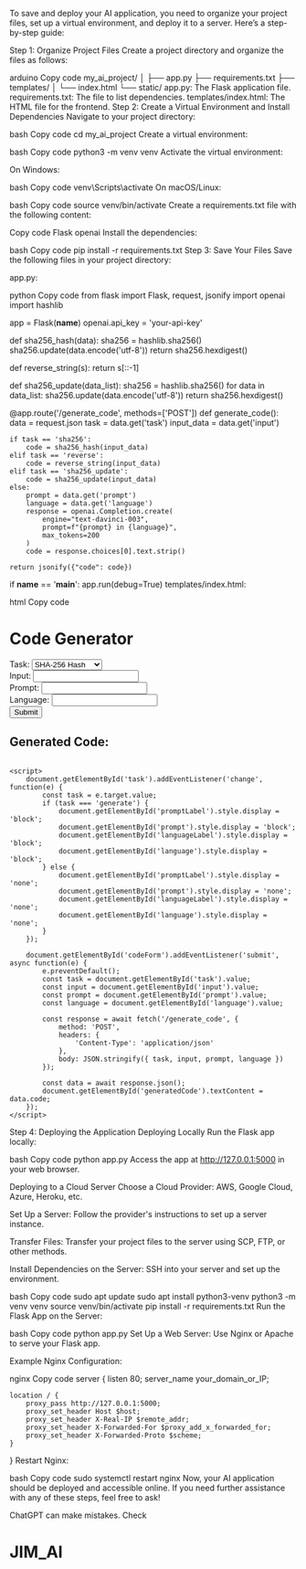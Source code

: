 To save and deploy your AI application, you need to organize your project files, set up a virtual environment, and deploy it to a server. Here’s a step-by-step guide:

Step 1: Organize Project Files
Create a project directory and organize the files as follows:

arduino
Copy code
my_ai_project/
│
├── app.py
├── requirements.txt
├── templates/
│   └── index.html
└── static/
app.py: The Flask application file.
requirements.txt: The file to list dependencies.
templates/index.html: The HTML file for the frontend.
Step 2: Create a Virtual Environment and Install Dependencies
Navigate to your project directory:

bash
Copy code
cd my_ai_project
Create a virtual environment:

bash
Copy code
python3 -m venv venv
Activate the virtual environment:

On Windows:

bash
Copy code
venv\Scripts\activate
On macOS/Linux:

bash
Copy code
source venv/bin/activate
Create a requirements.txt file with the following content:

Copy code
Flask
openai
Install the dependencies:

bash
Copy code
pip install -r requirements.txt
Step 3: Save Your Files
Save the following files in your project directory:

app.py:

python
Copy code
from flask import Flask, request, jsonify
import openai
import hashlib

app = Flask(__name__)
openai.api_key = 'your-api-key'

def sha256_hash(data):
    sha256 = hashlib.sha256()
    sha256.update(data.encode('utf-8'))
    return sha256.hexdigest()

def reverse_string(s):
    return s[::-1]

def sha256_update(data_list):
    sha256 = hashlib.sha256()
    for data in data_list:
        sha256.update(data.encode('utf-8'))
    return sha256.hexdigest()

@app.route('/generate_code', methods=['POST'])
def generate_code():
    data = request.json
    task = data.get('task')
    input_data = data.get('input')

    if task == 'sha256':
        code = sha256_hash(input_data)
    elif task == 'reverse':
        code = reverse_string(input_data)
    elif task == 'sha256_update':
        code = sha256_update(input_data)
    else:
        prompt = data.get('prompt')
        language = data.get('language')
        response = openai.Completion.create(
            engine="text-davinci-003",
            prompt=f"{prompt} in {language}",
            max_tokens=200
        )
        code = response.choices[0].text.strip()

    return jsonify({"code": code})

if __name__ == '__main__':
    app.run(debug=True)
templates/index.html:

html
Copy code
<!DOCTYPE html>
<html lang="en">
<head>
    <meta charset="UTF-8">
    <title>Code Generator</title>
</head>
<body>
    <h1>Code Generator</h1>
    <form id="codeForm">
        <label for="task">Task:</label>
        <select id="task" name="task" required>
            <option value="sha256">SHA-256 Hash</option>
            <option value="reverse">Reverse String</option>
            <option value="sha256_update">SHA-256 Update</option>
            <option value="generate">Generate Code</option>
        </select><br>
        <label for="input">Input:</label>
        <input type="text" id="input" name="input" required><br>
        <label for="prompt" id="promptLabel">Prompt:</label>
        <input type="text" id="prompt" name="prompt"><br>
        <label for="language" id="languageLabel">Language:</label>
        <input type="text" id="language" name="language"><br>
        <button type="submit">Submit</button>
    </form>
    <h2>Generated Code:</h2>
    <pre id="generatedCode"></pre>

    <script>
        document.getElementById('task').addEventListener('change', function(e) {
            const task = e.target.value;
            if (task === 'generate') {
                document.getElementById('promptLabel').style.display = 'block';
                document.getElementById('prompt').style.display = 'block';
                document.getElementById('languageLabel').style.display = 'block';
                document.getElementById('language').style.display = 'block';
            } else {
                document.getElementById('promptLabel').style.display = 'none';
                document.getElementById('prompt').style.display = 'none';
                document.getElementById('languageLabel').style.display = 'none';
                document.getElementById('language').style.display = 'none';
            }
        });

        document.getElementById('codeForm').addEventListener('submit', async function(e) {
            e.preventDefault();
            const task = document.getElementById('task').value;
            const input = document.getElementById('input').value;
            const prompt = document.getElementById('prompt').value;
            const language = document.getElementById('language').value;

            const response = await fetch('/generate_code', {
                method: 'POST',
                headers: {
                    'Content-Type': 'application/json'
                },
                body: JSON.stringify({ task, input, prompt, language })
            });

            const data = await response.json();
            document.getElementById('generatedCode').textContent = data.code;
        });
    </script>
</body>
</html>
Step 4: Deploying the Application
Deploying Locally
Run the Flask app locally:

bash
Copy code
python app.py
Access the app at http://127.0.0.1:5000 in your web browser.

Deploying to a Cloud Server
Choose a Cloud Provider: AWS, Google Cloud, Azure, Heroku, etc.

Set Up a Server: Follow the provider's instructions to set up a server instance.

Transfer Files: Transfer your project files to the server using SCP, FTP, or other methods.

Install Dependencies on the Server: SSH into your server and set up the environment.

bash
Copy code
sudo apt update
sudo apt install python3-venv
python3 -m venv venv
source venv/bin/activate
pip install -r requirements.txt
Run the Flask App on the Server:

bash
Copy code
python app.py
Set Up a Web Server: Use Nginx or Apache to serve your Flask app.

Example Nginx Configuration:

nginx
Copy code
server {
    listen 80;
    server_name your_domain_or_IP;

    location / {
        proxy_pass http://127.0.0.1:5000;
        proxy_set_header Host $host;
        proxy_set_header X-Real-IP $remote_addr;
        proxy_set_header X-Forwarded-For $proxy_add_x_forwarded_for;
        proxy_set_header X-Forwarded-Proto $scheme;
    }
}
Restart Nginx:

bash
Copy code
sudo systemctl restart nginx
Now, your AI application should be deployed and accessible online. If you need further assistance with any of these steps, feel free to ask!









ChatGPT can make mistakes. Check
# JIM_AI
